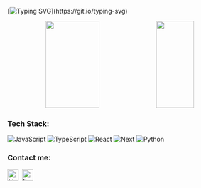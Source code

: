 [![Typing SVG](https://readme-typing-svg.herokuapp.com/?color=44ff00&size=29&center=true&vCenter=true&width=1000&lines=hello+world,+i'm+milo...;here's+some+random+stats:)](https://git.io/typing-svg) 

<div align="center">  
  <img width="49%" height="195px" src="https://github-readme-stats.vercel.app/api?username=MiloVSM&hide=html&show_icons=true&count_private=true&hide_border=true&title_color=44ff00&icon_color=44ff00&text_color=ffffff&bg_color=0d1117" /> 
  <img width="41%" height="195px" src="https://github-readme-stats.vercel.app/api/top-langs/?username=MiloVSM&hide=html,css&layout=compact&hide_border=true&title_color=44ff00&text_color=ffffff&bg_color=0d1117&include_all_commits=true&count_private=true"/>
</div>
  
###  Tech Stack:
  ![JavaScript](https://img.shields.io/badge/JavaScript-F7DF1E?style=for-the-badge&logo=javascript&logoColor=black)
  ![TypeScript](https://img.shields.io/badge/TypeScript-007ACC?style=for-the-badge&logo=typescript&logoColor=white)
  ![React](https://img.shields.io/badge/React-20232A?style=for-the-badge&logo=react&logoColor=61DAFB)
  ![Next](https://img.shields.io/badge/Next-black?style=for-the-badge&logo=next.js&logoColor=white)
  ![Python](https://img.shields.io/badge/python-3670A0?style=for-the-badge&logo=python&logoColor=ffdd54)

###  Contact me:
<div> 
  <a href="https://linkedin.com/in/milovsm" target="_blank"><img src="https://img.shields.io/badge/Linkedin-0077B5?style=flat&logo=linkedin&logoColor=white" alt="LinkedIn Badge" height="25"></a>&nbsp;
  <a href="mailto:murilo1.0@outlook.com" target="_blank"><img src="https://img.shields.io/badge/Email-D14836?style=flat&logo=gmail&logoColor=white" alt="Email Badge" height="25"></a>&nbsp;
</div>

